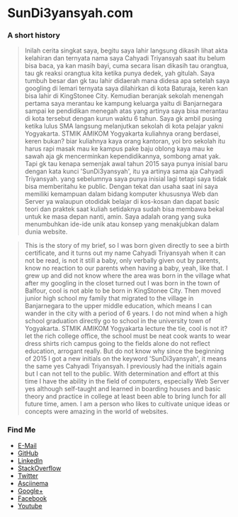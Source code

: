 # SunDi3yansyah.com

### A short history

> Inilah cerita singkat saya, begitu saya lahir langsung dikasih lihat akta kelahiran dan ternyata nama saya Cahyadi Triyansyah saat itu belum bisa baca, ya kan masih bayi, cuma secara lisan dikasih tau orangtua, tau gk reaksi orangtua kita ketika punya dedek, yah gitulah. Saya tumbuh besar dan gk tau lahir didaerah mana didesa apa setelah saya googling di lemari ternyata saya dilahirkan di kota Baturaja, keren kan bisa lahir di KingStonee City. Kemudian beranjak sekolah menengah pertama saya merantau ke kampung keluarga yaitu di Banjarnegara sampai ke pendidikan menegah atas yang artinya saya bisa merantau di kota tersebut dengan kurun waktu 6 tahun. Saya gk ambil pusing ketika lulus SMA langsung melanjutkan sekolah di kota pelajar yakni Yogyakarta. STMIK AMIKOM Yogyakarta kuliahnya orang berdasei, keren bukan? biar kuliahnya kaya orang kantoran, yoi bro sekolah itu harus rapi masak mau ke kampus pake baju oblong kaya mau ke sawah aja gk mencerminkan kependidikannya, sombong amat yak. Tapi gk tau kenapa semenjak awal tahun 2015 saya punya inisial baru dengan kata kunci 'SunDi3yansyah', itu ya artinya sama aja Cahyadi Triyansyah. yang sebelumnya saya punya inisial lagi tetapi saya tidak bisa memberitahu ke public. Dengan tekat dan usaha saat ini saya memiliki kemampuan dalam bidang komputer khususnya Web dan Server ya walaupun otodidak belajar di kos-kosan dan dapat basic teori dan praktek saat kuliah setidaknya sudah bisa membawa bekal untuk ke masa depan nanti, amin. Saya adalah orang yang suka menumbuhkan ide-ide unik atau konsep yang menakjubkan dalam dunia website.

> This is the story of my brief, so I was born given directly to see a birth certificate, and it turns out my name Cahyadi Triyansyah when it can not be read, is not it still a baby, only verbally given out by parents, know no reaction to our parents when having a baby, yeah, like that. I grew up and did not know where the area was born in the village what after my googling in the closet turned out I was born in the town of Balfour, cool is not able to be born in KingStonee City. Then moved junior high school my family that migrated to the village in Banjarnegara to the upper middle education, which means I can wander in the city with a period of 6 years. I do not mind when a high school graduation directly go to school in the university town of Yogyakarta. STMIK AMIKOM Yogyakarta lecture the tie, cool is not it? let the rich college office, the school must be neat cook wants to wear dress shirts rich campus going to the fields alone do not reflect education, arrogant really. But do not know why since the beginning of 2015 I got a new initials on the keyword 'SunDi3yansyah', it means the same yes Cahyadi Triyansyah. I previously had the initials again but I can not tell to the public. With determination and effort at this time I have the ability in the field of computers, especially Web Server yes although self-taught and learned in boarding houses and basic theory and practice in college at least been able to bring lunch for all future time, amen. I am a person who likes to cultivate unique ideas or concepts were amazing in the world of websites.

### Find Me

* [E-Mail](mailto:sundi3yansyah@gmail.com)
* [GitHub](https://github.com/SunDi3yansyah)
* [LinkedIn](https://www.linkedin.com/in/SunDi3yansyah)
* [StackOverflow](http://stackoverflow.com/users/3757627/sundi3yansyah)
* [Twitter](https://twitter.com/SunDi3yansyah)
* [Asciinema](https://asciinema.org/~SunDi3yansyah)
* [Google+](https://plus.google.com/u/0/+SunDi3yansyahLibrary)
* [Facebook](https://www.facebook.com/SunDi3yansyah)
* [Youtube](https://www.youtube.com/user/zpqwify)